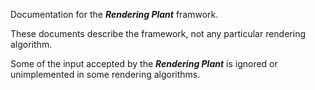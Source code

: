 
Documentation for the **_Rendering Plant_** framwork.

These documents describe the framework, not any particular rendering algorithm.

Some of the input accepted by the **_Rendering Plant_** is ignored or unimplemented in some 
rendering algorithms.

